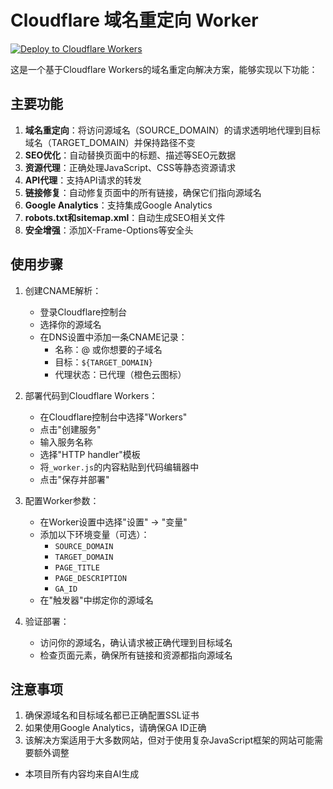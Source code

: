 # Cloudflare 域名重定向 Worker
[![Deploy to Cloudflare Workers](https://deploy.workers.cloudflare.com/button)](https://deploy.workers.cloudflare.com/?url=https://github.com/kzfidx/worker/cloudflare-redirect)

这是一个基于Cloudflare Workers的域名重定向解决方案，能够实现以下功能：
## 主要功能

1. **域名重定向**：将访问源域名（SOURCE_DOMAIN）的请求透明地代理到目标域名（TARGET_DOMAIN）并保持路径不变
2. **SEO优化**：自动替换页面中的标题、描述等SEO元数据
3. **资源代理**：正确处理JavaScript、CSS等静态资源请求
4. **API代理**：支持API请求的转发
5. **链接修复**：自动修复页面中的所有链接，确保它们指向源域名
6. **Google Analytics**：支持集成Google Analytics
7. **robots.txt和sitemap.xml**：自动生成SEO相关文件
8. **安全增强**：添加X-Frame-Options等安全头

## 使用步骤

1. 创建CNAME解析：
   - 登录Cloudflare控制台
   - 选择你的源域名
   - 在DNS设置中添加一条CNAME记录：
     - 名称：@ 或你想要的子域名
     - 目标：`${TARGET_DOMAIN}`
     - 代理状态：已代理（橙色云图标）

2. 部署代码到Cloudflare Workers：
   - 在Cloudflare控制台中选择"Workers"
   - 点击"创建服务"
   - 输入服务名称
   - 选择"HTTP handler"模板
   - 将`_worker.js`的内容粘贴到代码编辑器中
   - 点击"保存并部署"

3. 配置Worker参数：
   - 在Worker设置中选择"设置" -> "变量"
   - 添加以下环境变量（可选）：
     - `SOURCE_DOMAIN`
     - `TARGET_DOMAIN`
     - `PAGE_TITLE`
     - `PAGE_DESCRIPTION`
     - `GA_ID`
   - 在"触发器"中绑定你的源域名

4. 验证部署：
   - 访问你的源域名，确认请求被正确代理到目标域名
   - 检查页面元素，确保所有链接和资源都指向源域名


## 注意事项

1. 确保源域名和目标域名都已正确配置SSL证书
2. 如果使用Google Analytics，请确保GA ID正确
3. 该解决方案适用于大多数网站，但对于使用复杂JavaScript框架的网站可能需要额外调整

* 本项目所有内容均来自AI生成
